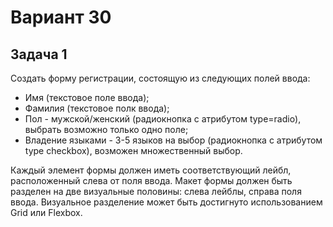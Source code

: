<h1>Вариант 30</h1>

<h2>Задача 1</h2>

Создать форму регистрации, состоящую из следующих полей ввода:
- Имя (текстовое поле ввода);
- Фамилия (текстовое полк ввода);
- Пол - мужской/женский (радиокнопка с атрибутом type=radio), выбрать возможно только одно поле;
- Владение языками - 3-5 языков на выбор (радиокнопка с атрибутом type checkbox), возможен множественный выбор.
  
Каждый элемент формы должен иметь соответствующий лейбл, расположенный слева от поля ввода.
Макет формы должен быть разделен на две визуальные половины: слева лейблы, справа поля ввода.
Визуальное разделение может быть достигнуто использованием Grid или Flexbox.
